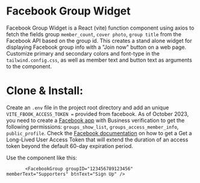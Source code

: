 # Facebook Group Widget

Facebook Group Widget is a React (vite) function component using axios to fetch the fields group `member_count`, `cover photo`, `group title` from the Facebook API based on the group id. This creates a stand alone widget for displaying Facebook group info with a "Join now" button on a web page. Customize primary and secondary colors and font-type in the `tailwind.config.css`, as well as member text and button text as arguments to the component.

# Clone & Install:

Create an `.env` file in the project root directory and add an unique `VITE_FBOOK_ACCESS_TOKEN =` provided from facebook. As of October 2023, you need to create a [Facebook app](https://developers.facebook.com/apps/) with Business verification to get the following permissions: `groups_show_list`, `groups_access_member_info`, `public_profile`. Check the [Facebook documentation](https://developers.facebook.com/docs/facebook-login/guides/access-tokens/get-long-lived/) on how to get a Get a Long-Lived User Access Token that will extend the duration of an access token beyond the default 60-day expiration period.

Use the component like this:

`       <FacebookGroup
        groupID="123456789123456"
        memberText="Supporters"
        btnText="Sign Up"
      />`
